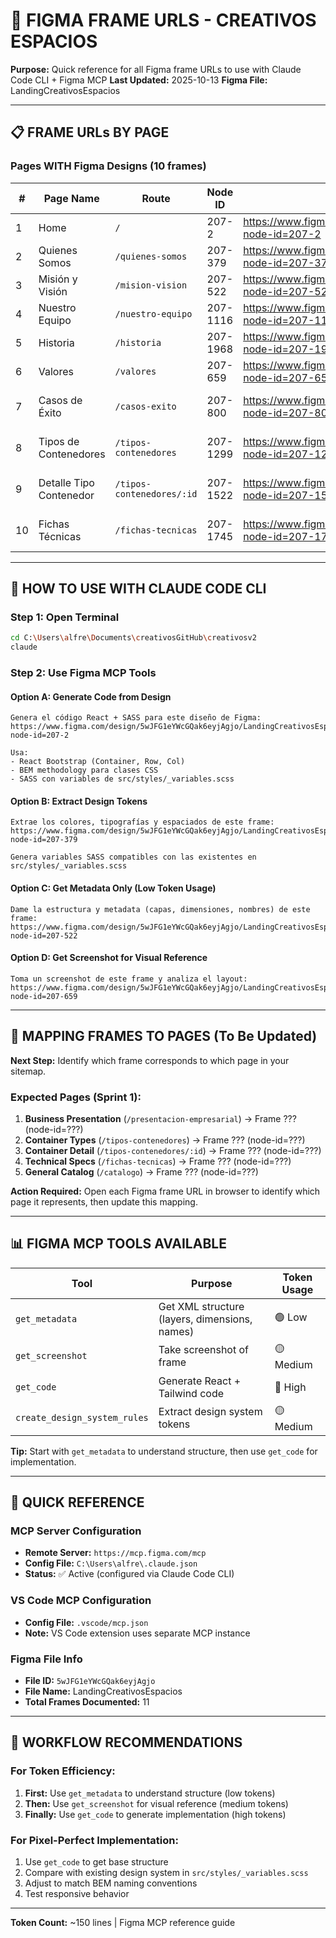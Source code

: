 # 🎨 FIGMA FRAME URLS - CREATIVOS ESPACIOS

**Purpose:** Quick reference for all Figma frame URLs to use with Claude Code CLI + Figma MCP
**Last Updated:** 2025-10-13
**Figma File:** LandingCreativosEspacios

---

## 📋 FRAME URLs BY PAGE

### Pages WITH Figma Designs (10 frames)

| # | Page Name | Route | Node ID | Figma URL | Status |
|---|-----------|-------|---------|-----------|--------|
| 1 | Home | `/` | 207-2 | https://www.figma.com/design/5wJFG1eYWcGQak6eyjAgjo/LandingCreativosEspacios?node-id=207-2 | ⚠️ Refactor |
| 2 | Quienes Somos | `/quienes-somos` | 207-379 | https://www.figma.com/design/5wJFG1eYWcGQak6eyjAgjo/LandingCreativosEspacios?node-id=207-379 | ⚠️ Refactor |
| 3 | Misión y Visión | `/mision-vision` | 207-522 | https://www.figma.com/design/5wJFG1eYWcGQak6eyjAgjo/LandingCreativosEspacios?node-id=207-522 | ⚠️ Refactor |
| 4 | Nuestro Equipo | `/nuestro-equipo` | 207-1116 | https://www.figma.com/design/5wJFG1eYWcGQak6eyjAgjo/LandingCreativosEspacios?node-id=207-1116 | ⚠️ Refactor |
| 5 | Historia | `/historia` | 207-1968 | https://www.figma.com/design/5wJFG1eYWcGQak6eyjAgjo/LandingCreativosEspacios?node-id=207-1968 | ⚠️ Refactor |
| 6 | Valores | `/valores` | 207-659 | https://www.figma.com/design/5wJFG1eYWcGQak6eyjAgjo/LandingCreativosEspacios?node-id=207-659 | ⚠️ Refactor |
| 7 | Casos de Éxito | `/casos-exito` | 207-800 | https://www.figma.com/design/5wJFG1eYWcGQak6eyjAgjo/LandingCreativosEspacios?node-id=207-800 | ⚠️ Refactor + Route |
| 8 | Tipos de Contenedores | `/tipos-contenedores` | 207-1299 | https://www.figma.com/design/5wJFG1eYWcGQak6eyjAgjo/LandingCreativosEspacios?node-id=207-1299 | 🔴 Create New |
| 9 | Detalle Tipo Contenedor | `/tipos-contenedores/:id` | 207-1522 | https://www.figma.com/design/5wJFG1eYWcGQak6eyjAgjo/LandingCreativosEspacios?node-id=207-1522 | 🔴 Create New |
| 10 | Fichas Técnicas | `/fichas-tecnicas` | 207-1745 | https://www.figma.com/design/5wJFG1eYWcGQak6eyjAgjo/LandingCreativosEspacios?node-id=207-1745 | 🔴 Create New |

---

## 🚀 HOW TO USE WITH CLAUDE CODE CLI

### Step 1: Open Terminal
```bash
cd C:\Users\alfre\Documents\creativosGitHub\creativosv2
claude
```

### Step 2: Use Figma MCP Tools

#### Option A: Generate Code from Design
```
Genera el código React + SASS para este diseño de Figma:
https://www.figma.com/design/5wJFG1eYWcGQak6eyjAgjo/LandingCreativosEspacios?node-id=207-2

Usa:
- React Bootstrap (Container, Row, Col)
- BEM methodology para clases CSS
- SASS con variables de src/styles/_variables.scss
```

#### Option B: Extract Design Tokens
```
Extrae los colores, tipografías y espaciados de este frame:
https://www.figma.com/design/5wJFG1eYWcGQak6eyjAgjo/LandingCreativosEspacios?node-id=207-379

Genera variables SASS compatibles con las existentes en src/styles/_variables.scss
```

#### Option C: Get Metadata Only (Low Token Usage)
```
Dame la estructura y metadata (capas, dimensiones, nombres) de este frame:
https://www.figma.com/design/5wJFG1eYWcGQak6eyjAgjo/LandingCreativosEspacios?node-id=207-522
```

#### Option D: Get Screenshot for Visual Reference
```
Toma un screenshot de este frame y analiza el layout:
https://www.figma.com/design/5wJFG1eYWcGQak6eyjAgjo/LandingCreativosEspacios?node-id=207-659
```

---

## 🎯 MAPPING FRAMES TO PAGES (To Be Updated)

**Next Step:** Identify which frame corresponds to which page in your sitemap.

### Expected Pages (Sprint 1):
1. **Business Presentation** (`/presentacion-empresarial`) → Frame ??? (node-id=???)
2. **Container Types** (`/tipos-contenedores`) → Frame ??? (node-id=???)
3. **Container Detail** (`/tipos-contenedores/:id`) → Frame ??? (node-id=???)
4. **Technical Specs** (`/fichas-tecnicas`) → Frame ??? (node-id=???)
5. **General Catalog** (`/catalogo`) → Frame ??? (node-id=???)

**Action Required:** Open each Figma frame URL in browser to identify which page it represents, then update this mapping.

---

## 📊 FIGMA MCP TOOLS AVAILABLE

| Tool | Purpose | Token Usage |
|------|---------|-------------|
| `get_metadata` | Get XML structure (layers, dimensions, names) | 🟢 Low |
| `get_screenshot` | Take screenshot of frame | 🟡 Medium |
| `get_code` | Generate React + Tailwind code | 🔴 High |
| `create_design_system_rules` | Extract design system tokens | 🟡 Medium |

**Tip:** Start with `get_metadata` to understand structure, then use `get_code` for implementation.

---

## 🔗 QUICK REFERENCE

### MCP Server Configuration
- **Remote Server:** `https://mcp.figma.com/mcp`
- **Config File:** `C:\Users\alfre\.claude.json`
- **Status:** ✅ Active (configured via Claude Code CLI)

### VS Code MCP Configuration
- **Config File:** `.vscode/mcp.json`
- **Note:** VS Code extension uses separate MCP instance

### Figma File Info
- **File ID:** `5wJFG1eYWcGQak6eyjAgjo`
- **File Name:** LandingCreativosEspacios
- **Total Frames Documented:** 11

---

## 📝 WORKFLOW RECOMMENDATIONS

### For Token Efficiency:
1. **First:** Use `get_metadata` to understand structure (low tokens)
2. **Then:** Use `get_screenshot` for visual reference (medium tokens)
3. **Finally:** Use `get_code` to generate implementation (high tokens)

### For Pixel-Perfect Implementation:
1. Use `get_code` to get base structure
2. Compare with existing design system in `src/styles/_variables.scss`
3. Adjust to match BEM naming conventions
4. Test responsive behavior

---

**Token Count:** ~150 lines | Figma MCP reference guide
